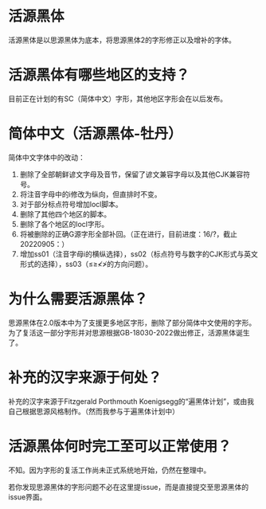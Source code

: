 # 活源黑体
活源黑体是以思源黑体为底本，将思源黑体2的字形修正以及增补的字体。
# 活源黑体有哪些地区的支持？
目前正在计划的有SC（简体中文）字形，其他地区字形会在以后发布。
# 简体中文（活源黑体-牡丹）
简体中文字体中的改动：

1. 删除了全部朝鲜谚文字母及音节，保留了谚文兼容字母以及其他CJK兼容符号。
2. 将注音字母中的i修改为纵向，但直排时不变。
3. 对于部分标点符号增加locl脚本。
4. 删除了其他四个地区的脚本。
5. 删除了各个地区的locl字形。
6. 将被删除的正确G源字形全部补回。（正在进行，目前进度：16/?，截止20220905：）
7. 增加ss01（注音字母i的横纵选择），ss02（标点符号与数字的CJK形式与英文形式的选择），ss03（≤≥≮≯的方向问题）。

# 为什么需要活源黑体？
思源黑体在2.0版本中为了支援更多地区字形，删除了部分简体中文使用的字形。为了复活这一部分字形并对思源根据GB-18030-2022做出修正，活源黑体诞生了。
# 补充的汉字来源于何处？
补充的汉字来源于Fitzgerald Porthmouth Koenigsegg的“遍黑体计划”，或由我自己根据思源风格制作。（然而我参与于遍黑体计划中）
# 活源黑体何时完工至可以正常使用？
不知。因为字形的复活工作尚未正式系统地开始，仍然在整理中。

若你发现思源黑体的字形问题不必在这里提issue，而是直接提交至思源黑体的issue界面。
